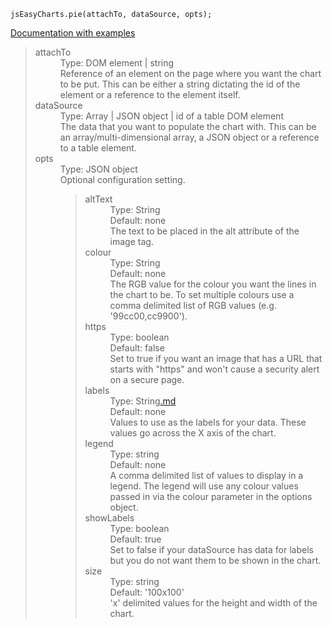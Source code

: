 
```
jsEasyCharts.pie(attachTo, dataSource, opts);
```

[Documentation with examples](http://www.tmaslen.plus.com/jseasycharts/demos.pie.html)

<dl>
<blockquote><dt>attachTo</dt>
<dd>Type: DOM element | string<br />
Reference of an element on the page where you want the chart to be put.  This can be either a string dictating the id of the element or a reference to the element itself.</dd>
<dt>dataSource</dt>
<dd>Type: Array | JSON object | id of a table DOM element<br />
The data that you want to populate the chart with.  This can be an array/multi-dimensional array, a JSON object or a reference to a table element.</dd>
<dt>opts</dt>
<dd>Type: JSON object<br />
Optional configuration setting.<br>
<dl>
<blockquote><dt>altText</dt>
<dd>Type: String<br />
Default: none<br />
The text to be placed in the alt attribute of the image tag.</dd>
<dt>colour</dt>
<dd>Type: String<br />
Default: none<br />
The RGB value for the colour you want the lines in the chart to be.  To set multiple colours use a comma delimited list of RGB values (e.g. '99cc00,cc9900').</dd>
<dt>https</dt>
<dd>Type: boolean<br />
Default: false<br />
Set to true if you want an image that has a URL that starts with "https" and won't cause a security alert on a secure page.</dd>
<dt>labels</dt>
<dd>Type: String<a href='.md'>.md</a><br />
Default: none<br />
Values to use as the labels for your data.  These values go across the X axis of the chart.</dd>
<dt>legend</dt>
<dd>Type: string<br />
Default: none<br />
A comma delimited list of values to display in a legend.  The legend will use any colour values passed in via the colour parameter in the options object.</dd>
<dt>showLabels</dt>
<dd>Type: boolean<br />
Default: true<br />
Set to false if your dataSource has data for labels but you do not want them to be shown in the chart.</dd>
<dt>size</dt>
<dd>Type: string<br />
Default: '100x100'<br />
'x' delimited values for the height and width of the chart.</dd>
</blockquote></dl>
</dd>
</dl>